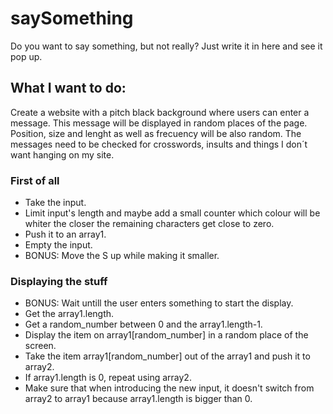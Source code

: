 # saySomething

Do you want to say something, but not really? Just write it in here and see it pop up.


## What I want to do:

Create a website with a pitch black background where users can enter a message. This message will be displayed in random places of the page. Position, size and lenght as well as frecuency will be also random. The messages need to be checked for crosswords, insults and things I don´t want hanging on my site.


### First of all
- Take the input.
- Limit input's length and maybe add a small counter which colour will be whiter the closer the remaining characters get close to zero.
- Push it to an array1.
- Empty the input.
- BONUS: Move the S up while making it smaller.

### Displaying the stuff
- BONUS: Wait untill the user enters something to start the display.
- Get the array1.length.
- Get a random_number between 0 and the array1.length-1.
- Display the item on array1[random_number] in a random place of the screen.
- Take the item array1[random_number] out of the array1 and push it to array2.
- If array1.length is 0, repeat using array2.
- Make sure that when introducing the new input, it doesn't switch from array2 to array1 because array1.length is bigger than 0.